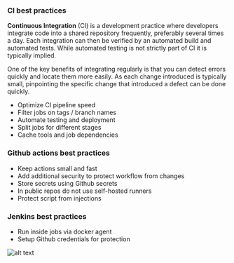 ### **CI best practices**


**Continuous Integration** (CI) is a development practice where developers integrate code into a shared repository frequently, preferably several times a day. Each integration can then be verified by an automated build and automated tests. While automated testing is not strictly part of CI it is typically implied.

One of the key benefits of integrating regularly is that you can detect errors quickly and locate them more easily. As each change introduced is typically small, pinpointing the specific change that introduced a defect can be done quickly.

- Optimize CI pipeline speed
- Filter jobs on tags / branch names
- Automate testing and deployment
- Split jobs for different stages
- Cache tools and job dependencies

### **Github actions best practices**

- Keep actions small and fast
- Add additional security to protect workflow from changes
- Store secrets using Github secrets
- In public repos do not use self-hosted runners
- Protect script from injections

### **Jenkins best practices**

- Run inside jobs via docker agent
- Setup Github credentials for protection

![alt text](https://github.com/TopIvanAbramov/DevOps/tree/main/Images)
